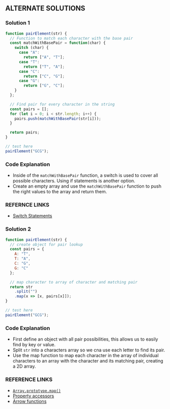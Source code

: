 ## ALTERNATE SOLUTIONS

### Solution 1
```js
function pairElement(str) {
  // Function to match each character with the base pair
  const matchWithBasePair = function(char) {
    switch (char) {
      case "A":
        return ["A", "T"];
      case "T":
        return ["T", "A"];
      case "C":
        return ["C", "G"];
      case "G":
        return ["G", "C"];
    }
  };

  // Find pair for every character in the string
  const pairs = [];
  for (let i = 0; i < str.length; i++) {
    pairs.push(matchWithBasePair(str[i]));
  }

  return pairs;
}

// test here
pairElement("GCG");
```

### Code Explanation
- Inside of the `matchWithBasePair` function, a switch is used to cover all possible characters.  Using if statements is another option.
- Create an empty array and use the `matchWithBasePair` function to push the right values to the array and return them.


### REFERNCE LINKS
- [Switch Statements](https://developer.mozilla.org/en-US/docs/Web/JavaScript/Reference/Statements/switch)



### Solution 2
```js
function pairElement(str) {
  // create object for pair lookup
  const pairs = {
    A: "T",
    T: "A",
    C: "G",
    G: "C"
  };

  // map character to array of character and matching pair
  return str
    .split("")
    .map(x => [x, pairs[x]]);
}

// test here
pairElement("GCG");
```

### Code Explanation
- First define an object with all pair possibilities, this allows us to easily find by key or value.
- Split `str` into a characters array so we cna use each letter to find its pair.
- Use the map function to map each character in the array of individual characters to an array with the character and its matching pair, creating a 2D array.

### REFERENCE LINKS
- [`Array.prototype.map()`](https://developer.mozilla.org/en-US/docs/Web/JavaScript/Reference/Global_Objects/Array/map)
- [Property accessors](https://developer.mozilla.org/en-US/docs/Web/JavaScript/Reference/Operators/Property_accessors)
- [Arrow functions](https://developer.mozilla.org/en-US/docs/Web/JavaScript/Reference/Functions/Arrow_functions)

